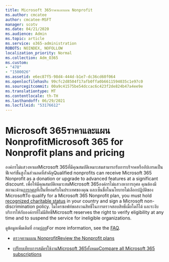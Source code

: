 ```yaml
---
title: Microsoft 365ราคาและแผน Nonprofit
ms.author: cmcatee
author: cmcatee-MSFT
manager: scotv
ms.date: 04/21/2020
ms.audience: Admin
ms.topic: article
ms.service: o365-administration
ROBOTS: NOINDEX, NOFOLLOW
localization_priority: Normal
ms.collection: Adm_O365
ms.custom:
- "478"
- "1500026"
ms.assetid: e6ec87f5-98d4-444d-b1e7-dc36cd60f064
ms.openlocfilehash: 99cfc2d8504f17afb0ffa0b6611594035c1e97c0
ms.sourcegitcommit: 00a9c41575be54dccac6c423f2de824b47a4ee9e
ms.translationtype: MT
ms.contentlocale: th-TH
ms.lasthandoff: 06/29/2021
ms.locfileid: "53176612"
---
```

# <a name="microsoft-365-for-nonprofit-plans-and-pricing"></a><span data-ttu-id="5d837-102">Microsoft 365ราคาและแผน Nonprofit</span><span class="sxs-lookup"><span data-stu-id="5d837-102">Microsoft 365 for Nonprofit plans and pricing</span></span>

<span data-ttu-id="5d837-103">องค์กรไม่แสวงหาผลMicrosoft 365ที่มีคุณสมบัติเหมาะสมสามารถรับการบริจาคหรืออัปเกรดเป็นฟีเจอร์ขั้นสูงในส่วนลดที่สําคัญ</span><span class="sxs-lookup"><span data-stu-id="5d837-103">Qualified nonprofits can receive Microsoft 365 Nonprofit as a donation or upgrade to advanced features at a significant discount.</span></span> <span data-ttu-id="5d837-104">เพื่อให้มีคุณสมบัติเหมาะสมMicrosoft 365องค์กรไม่แสวงหาการกุศล คุณต้องมีสถานะด้าน[การกุศล](https://go.microsoft.com/fwlink/p/?LinkID=330253)ที่เป็นที่ยอมรับในประเทศของคุณ และเซ็นชื่อในนโยบายไม่เลือกปฏิบัติของ Microsoft</span><span class="sxs-lookup"><span data-stu-id="5d837-104">To qualify for a Microsoft 365 Nonprofit plan, you must hold [recognized charitable status](https://go.microsoft.com/fwlink/p/?LinkID=330253) in your country and sign a Microsoft non-discrimination policy.</span></span> <span data-ttu-id="5d837-105">ไมโครซอฟท์ขอสงวนสิทธิ์ในการตรวจสอบสิทธิ์เมื่อใดก็ได้ และระงับบริการให้กับองค์กรที่ไม่มีสิทธิ์</span><span class="sxs-lookup"><span data-stu-id="5d837-105">Microsoft reserves the right to verify eligibility at any time and to suspend the service for ineligible organizations.</span></span>
  
<span data-ttu-id="5d837-106">ดูข้อมูลเพิ่มเติมที่ ถาม[บ่อย](https://products.office.com/nonprofit/office-365-nonprofit)</span><span class="sxs-lookup"><span data-stu-id="5d837-106">For more information, see the [FAQ](https://products.office.com/nonprofit/office-365-nonprofit).</span></span>
  
- [<span data-ttu-id="5d837-107">ตรวจทานแผน Nonprofit</span><span class="sxs-lookup"><span data-stu-id="5d837-107">Review the Nonprofit plans</span></span>](https://products.office.com/nonprofit/office-365-nonprofit-plans-and-pricing?tab=1)

- [<span data-ttu-id="5d837-108">เปรียบเทียบการสมัครใช้งานMicrosoft 365ทั้งหมด</span><span class="sxs-lookup"><span data-stu-id="5d837-108">Compare all Microsoft 365 subscriptions</span></span>](https://products.office.com/business/compare-more-office-365-for-business-plans)